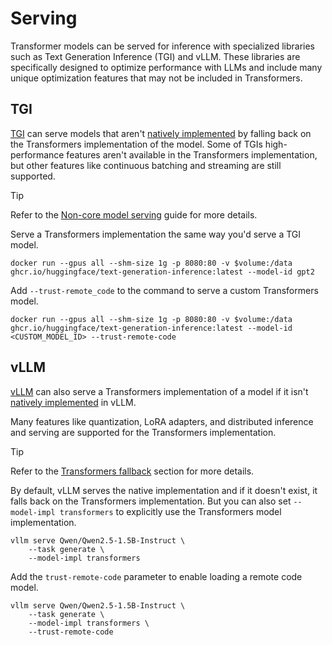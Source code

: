 <!--Copyright 2025 The HuggingFace Team. All rights reserved.

Licensed under the Apache License, Version 2.0 (the "License"); you may not use this file except in compliance with
the License. You may obtain a copy of the License at

http://www.apache.org/licenses/LICENSE-2.0

Unless required by applicable law or agreed to in writing, software distributed under the License is distributed on
an "AS IS" BASIS, WITHOUT WARRANTIES OR CONDITIONS OF ANY KIND, either express or implied. See the License for the
specific language governing permissions and limitations under the License.

⚠️ Note that this file is in Markdown but contain specific syntax for our doc-builder (similar to MDX) that may not be
rendered properly in your Markdown viewer.

-->

# Serving

Transformer models can be served for inference with specialized libraries such as Text Generation Inference (TGI) and vLLM. These libraries are specifically designed to optimize performance with LLMs and include many unique optimization features that may not be included in Transformers.

## TGI

[TGI](https://huggingface.co/docs/text-generation-inference/index) can serve models that aren't [natively implemented](https://huggingface.co/docs/text-generation-inference/supported_models) by falling back on the Transformers implementation of the model. Some of TGIs high-performance features aren't available in the Transformers implementation, but other features like continuous batching and streaming are still supported.

> [!TIP]
> Refer to the [Non-core model serving](https://huggingface.co/docs/text-generation-inference/basic_tutorials/non_core_models) guide for more details.

Serve a Transformers implementation the same way you'd serve a TGI model.

```docker
docker run --gpus all --shm-size 1g -p 8080:80 -v $volume:/data ghcr.io/huggingface/text-generation-inference:latest --model-id gpt2
```

Add `--trust-remote_code` to the command to serve a custom Transformers model.

```docker
docker run --gpus all --shm-size 1g -p 8080:80 -v $volume:/data ghcr.io/huggingface/text-generation-inference:latest --model-id <CUSTOM_MODEL_ID> --trust-remote-code
```

## vLLM

[vLLM](https://docs.vllm.ai/en/latest/index.html) can also serve a Transformers implementation of a model if it isn't [natively implemented](https://docs.vllm.ai/en/latest/models/supported_models.html#list-of-text-only-language-models) in vLLM.

Many features like quantization, LoRA adapters, and distributed inference and serving are supported for the Transformers implementation.

> [!TIP]
> Refer to the [Transformers fallback](https://docs.vllm.ai/en/latest/models/supported_models.html#transformers-fallback) section for more details.

By default, vLLM serves the native implementation and if it doesn't exist, it falls back on the Transformers implementation. But you can also set `--model-impl transformers` to explicitly use the Transformers model implementation.

```shell
vllm serve Qwen/Qwen2.5-1.5B-Instruct \
    --task generate \
    --model-impl transformers
```

Add the `trust-remote-code` parameter to enable loading a remote code model.

```shell
vllm serve Qwen/Qwen2.5-1.5B-Instruct \
    --task generate \
    --model-impl transformers \
    --trust-remote-code
```
